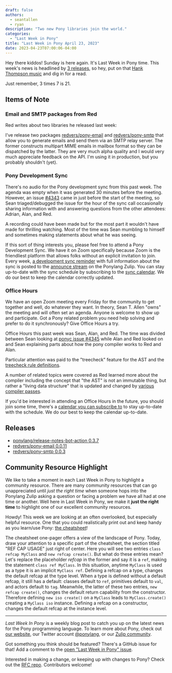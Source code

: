 ```yaml
---
draft: false
authors:
  - seantallen
  - ryan
description: "Two new Pony libraries join the world."
categories:
  - "Last Week in Pony"
title: "Last Week in Pony April 23, 2023"
date: 2023-04-23T07:00:06-04:00
---
```


Hey there kiddos! Sunday is here again. It's Last Week in Pony time. This week's news is headlined by [3 releases](#releases), so hey, put on that [Hank Thompson music](https://www.youtube.com/watch?v=HSh2XoqeZes) and dig in for a read.

Just remember, 3 times 7 is 21.

<!-- more -->

## Items of Note

### Email and SMTP packages from Red

Red writes about two libraries he released last week:

I've release two packages [redvers/pony-email](https://github.com/redvers/pony-email) and [redvers/pony-smtp](https://github.com/redvers/pony-smtp) that allow you to generate emails and send them via an SMTP relay server. The former constructs multipart MIME emails in mailbox format so they can be dispatched by the latter. They are very much alpha quality and I would very much appreciate feedback on the API. I'm using it in production, but you probably shouldn't (yet).

### Pony Development Sync

There's no audio for the Pony development sync from this past week. The agenda was empty when it was generated 30 minutes before the meeting. However, an issue [#4343](https://github.com/ponylang/ponyc/issues/4343) came in just before the start of the meeting, so Sean triaged/debugged the issue for the hour of the sync call occasionally sharing information with and answering questions from the other attendees: Adrian, Alan, and Red.

A recording could have been made but for the most part it wouldn't have made for thrilling watching. Most of the time was Sean mumbling to himself and sometimes making statements about what he was seeing.

If this sort of thing interests you, please feel free to attend a Pony Development Sync. We have it on Zoom specifically because Zoom is the friendliest platform that allows folks without an explicit invitation to join. Every week, [a development sync reminder](https://ponylang.zulipchat.com/#narrow/stream/189932-announce/topic/Sync.20Reminder) with full information about the sync is posted to the [announce stream](https://ponylang.zulipchat.com/#narrow/stream/189932-announce) on the Ponylang Zulip. You can stay up-to-date with the sync schedule by subscribing to the [sync calendar](https://calendar.google.com/calendar/ical/59jcru6f50mrpqbm7em4iclnkk%40group.calendar.google.com/public/basic.ics). We do our best to keep the calendar correctly updated.

### Office Hours

We have an open Zoom meeting every Friday for the community to get together and well, do whatever they want. In theory, Sean T. Allen "owns" the meeting and will often set an agenda. Anyone is welcome to show up and participate. Got a Pony related problem you need help solving and prefer to do it synchronously? Give Office Hours a try.

Office Hours this past week was Sean, Alan, and Red. The time was divided between Sean looking at [ponyc issue #4345](https://github.com/ponylang/ponyc/issues/4345) while Alan and Red looked on and Sean explaining parts about how the pony compiler works to Red and Alan.

Particular attention was paid to the "treecheck" feature for the AST and the [treecheck rule definitions](https://github.com/ponylang/ponyc/blob/main/src/libponyc/ast/treecheckdef.h).

A number of related topics were covered as Red learned more about the compiler including the concept that "the AST" is not an immutable thing, but rather a "living data structure" that is updated and changed by [various compiler passes](https://github.com/ponylang/ponyc/blob/main/src/libponyc/pass/pass.h).

If you'd be interested in attending an Office Hours in the future, you should join some time, there's a [calendar you can subscribe to](https://calendar.google.com/calendar/ical/4465e68ae24131ae00461a40893f2637a2c9ac510e311a44ff78680e2f183ce3%40group.calendar.google.com/public/basic.ics) to stay up-to-date with the schedule. We do our best to keep the calendar up-to-date.

## Releases

- [ponylang/release-notes-bot-action 0.3.7](https://github.com/ponylang/release-notes-bot-action/releases/tag/0.3.7)
- [redvers/pony-email 0.0.11](https://github.com/redvers/pony-email/releases/tag/0.0.11)
- [redvers/pony-smtp 0.0.3](https://github.com/redvers/pony-smtp/releases/tag/0.0.3)

## Community Resource Highlight

We like to take a moment in each Last Week in Pony to highlight a community resource. There are many community resources that can go unappreciated until _just the right time_ when someone hops into the Ponylang Zulip asking a question or facing a problem we have all had at one time or another. Well here in Last Week in Pony, we make it **just the right time** to highlight one of our excellent community resources.

Howdy! This week we are looking at an often overlooked, but especially helpful resource. One that you could realistically print out and keep handy as you learn/use Pony: [the cheatsheet](https://www.ponylang.io/media/cheatsheet/pony-cheat-sheet.pdf)!

The cheatsheet one-pager offers a view of the landscape of Pony. Today, draw your attention to a specific part of the cheatsheet, the section titled "REF CAP USAGE" just right of center. Here you will see two entries `class refcap MyClass` and `new refcap create()`. But what do these entries mean? Let's replace the placeholder _refcap_ in the former and say it is a `ref`, making the statement `class ref MyClass`. In this situation, anytime `MyClass` is used as a type it is an implicit `MyClass ref`. Defining a refcap on a type, changes the default refcap at the type level. When a type is defined without a default refcap, it still has a default: classes default to `ref`, primitives default to `val`, and actors default to `tag`. Meanwhile, the latter of these two entries, `new refcap create()`, changes the default return capability from the constructor. Therefore defining `new iso create()` on a `MyClass` leads to `MyClass.create()` creating a `MyClass iso` instance. Defining a refcap on a constructor, changes the default refcap at the instance level.

---

_Last Week In Pony_ is a weekly blog post to catch you up on the latest news for the Pony programming language. To learn more about Pony, check out [our website](https://ponylang.io), our Twitter account [@ponylang](https://twitter.com/ponylang), or our [Zulip community](https://ponylang.zulipchat.com).

Got something you think should be featured? There's a GitHub issue for that! Add a comment to the [open "Last Week in Pony" issue](https://github.com/ponylang/ponylang.github.io/issues?q=is%3Aissue+is%3Aopen+label%3Alast-week-in-pony).

Interested in making a change, or keeping up with changes to Pony? Check out the [RFC repo](https://github.com/ponylang/rfcs). Contributors welcome!

